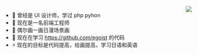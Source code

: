 <img align="right" src="https://github-readme-stats.vercel.app/api?username=Carrie999&show_icons=true&icon_color=CE1D2D&text_color=718096&bg_color=ffffff&hide_title=true" />

- 🔭 曾经是 UI 设计师，学过 php pyhon
- 🌱 现在是一名前端工程师
- 👯 偶尔画一画日漫场景画
- 🤔 现在在学习 https://github.com/egoist 的代码
- ⚡  现在的目标是代码提高，绘画提高，学习日语和英语



